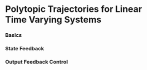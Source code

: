 # Polytopic Trajectories for Linear Time Varying Systems

### Basics

### State Feedback

### Output Feedback Control
